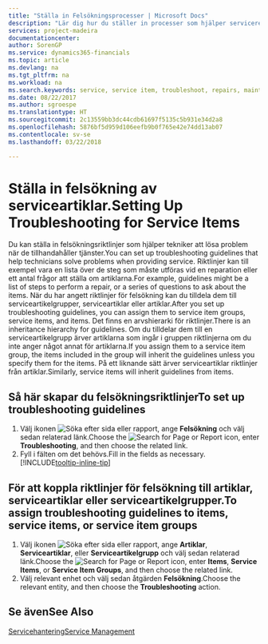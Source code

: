 ```yaml
---
title: "Ställa in Felsökningsprocesser | Microsoft Docs"
description: "Lär dig hur du ställer in processer som hjälper servicerepresentanten att identifiera och lösa problem med serviceartiklar."
services: project-madeira
documentationcenter: 
author: SorenGP
ms.service: dynamics365-financials
ms.topic: article
ms.devlang: na
ms.tgt_pltfrm: na
ms.workload: na
ms.search.keywords: service, service item, troubleshoot, repairs, maintenance
ms.date: 08/22/2017
ms.author: sgroespe
ms.translationtype: HT
ms.sourcegitcommit: 2c13559bb3dc44cdb61697f5135c5b931e34d2a8
ms.openlocfilehash: 5876bf5d959d106eefb9b0f765e42e74dd13ab07
ms.contentlocale: sv-se
ms.lasthandoff: 03/22/2018

---
```


# <a name="setting-up-troubleshooting-for-service-items"></a><span data-ttu-id="c7499-103">Ställa in felsökning av serviceartiklar.</span><span class="sxs-lookup"><span data-stu-id="c7499-103">Setting Up Troubleshooting for Service Items</span></span>
<span data-ttu-id="c7499-104">Du kan ställa in felsökningsriktlinjer som hjälper tekniker att lösa problem när de tillhandahåller tjänster.</span><span class="sxs-lookup"><span data-stu-id="c7499-104">You can set up troubleshooting guidelines that help technicians solve problems when providing service.</span></span> <span data-ttu-id="c7499-105">Riktlinjer kan till exempel vara en lista över de steg som måste utföras vid en reparation eller ett antal frågor att ställa om artiklarna.</span><span class="sxs-lookup"><span data-stu-id="c7499-105">For example, guidelines might be a list of steps to perform a repair, or a series of questions to ask about the items.</span></span> <span data-ttu-id="c7499-106">När du har angett riktlinjer för felsökning kan du tilldela dem till serviceartikelgrupper, serviceartiklar eller artiklar.</span><span class="sxs-lookup"><span data-stu-id="c7499-106">After you set up troubleshooting guidelines, you can assign them to service item groups, service items, and items.</span></span> <span data-ttu-id="c7499-107">Det finns en arvshierarki för riktlinjer.</span><span class="sxs-lookup"><span data-stu-id="c7499-107">There is an inheritance hierarchy for guidelines.</span></span> <span data-ttu-id="c7499-108">Om du tilldelar dem till en serviceartikelgrupp ärver artiklarna som ingår i gruppen riktlinjerna om du inte anger något annat för artiklarna.</span><span class="sxs-lookup"><span data-stu-id="c7499-108">If you assign them to a service item group, the items included in the group will inherit the guidelines unless you specify them for the items.</span></span> <span data-ttu-id="c7499-109">På ett liknande sätt ärver serviceartiklar riktlinjer från artiklar.</span><span class="sxs-lookup"><span data-stu-id="c7499-109">Similarly, service items will inherit guidelines from items.</span></span>  

## <a name="to-set-up-troubleshooting-guidelines"></a><span data-ttu-id="c7499-110">Så här skapar du felsökningsriktlinjer</span><span class="sxs-lookup"><span data-stu-id="c7499-110">To set up troubleshooting guidelines</span></span>
1. <span data-ttu-id="c7499-111">Välj ikonen ![Söka efter sida eller rapport](media/ui-search/search_small.png "Ikonen Söka efter sida eller rapport"), ange **Felsökning** och välj sedan relaterad länk.</span><span class="sxs-lookup"><span data-stu-id="c7499-111">Choose the ![Search for Page or Report](media/ui-search/search_small.png "Search for Page or Report icon") icon, enter **Troubleshooting**, and then choose the related link.</span></span>  
2. <span data-ttu-id="c7499-112">Fyll i fälten om det behövs.</span><span class="sxs-lookup"><span data-stu-id="c7499-112">Fill in the fields as necessary.</span></span> [!INCLUDE[tooltip-inline-tip](includes/tooltip-inline-tip_md.md)]  

## <a name="to-assign-troubleshooting-guidelines-to-items-service-items-or-service-item-groups"></a><span data-ttu-id="c7499-113">För att koppla riktlinjer för felsökning till artiklar, serviceartiklar eller serviceartikelgrupper.</span><span class="sxs-lookup"><span data-stu-id="c7499-113">To assign troubleshooting guidelines to items, service items, or service item groups</span></span>
1. <span data-ttu-id="c7499-114">Välj ikonen ![Söka efter sida eller rapport](media/ui-search/search_small.png "Ikonen Söka efter sida eller rapport"), ange **Artiklar**, **Serviceartiklar**, eller **Serviceartikelgrupp** och välj sedan relaterad länk.</span><span class="sxs-lookup"><span data-stu-id="c7499-114">Choose the ![Search for Page or Report](media/ui-search/search_small.png "Search for Page or Report icon") icon, enter **Items**, **Service Items**, or **Service Item Groups**, and then choose the related link.</span></span>  
2. <span data-ttu-id="c7499-115">Välj relevant enhet och välj sedan åtgärden **Felsökning**.</span><span class="sxs-lookup"><span data-stu-id="c7499-115">Choose the relevant entity, and then choose the **Troubleshooting** action.</span></span>  

## <a name="see-also"></a><span data-ttu-id="c7499-116">Se även</span><span class="sxs-lookup"><span data-stu-id="c7499-116">See Also</span></span>
[<span data-ttu-id="c7499-117">Servicehantering</span><span class="sxs-lookup"><span data-stu-id="c7499-117">Service Management</span></span>](service-service.md)
